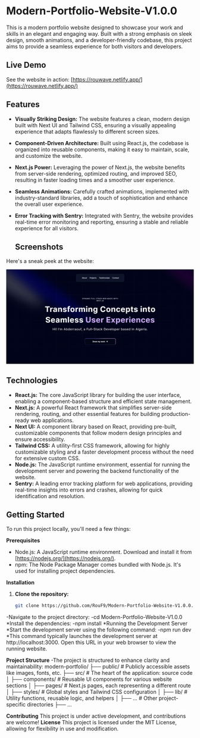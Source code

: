 # Modern-Portfolio-Website-V1.0.0

This is a modern portfolio website designed to showcase your work and skills in an elegant and engaging way. Built with a strong emphasis on sleek design, smooth animations, and a developer-friendly codebase, this project aims to provide a seamless experience for both visitors and developers.

## Live Demo

See the website in action: [https://rouwave.netlify.app/](https://rouwave.netlify.app/)

## Features

- **Visually Striking Design:**  The website features a clean, modern design built with Next UI and Tailwind CSS, ensuring a visually appealing experience that adapts flawlessly to different screen sizes. 
- **Component-Driven Architecture:** Built using React.js, the codebase is organized into reusable components, making it easy to maintain, scale, and customize the website.
- **Next.js Power:**  Leveraging the power of Next.js, the website benefits from server-side rendering, optimized routing, and improved SEO, resulting in faster loading times and a smoother user experience.
- **Seamless Animations:** Carefully crafted animations, implemented with industry-standard libraries, add a touch of sophistication and enhance the overall user experience.
- **Error Tracking with Sentry:**  Integrated with Sentry, the website provides real-time error monitoring and reporting, ensuring a stable and reliable experience for all visitors.

  ## Screenshots

Here's a sneak peek at the website:

![Website Screenshot](/modern-portfolio-1.png)

## Technologies

- **React.js:** The core JavaScript library for building the user interface, enabling a component-based structure and efficient state management.
- **Next.js:** A powerful React framework that simplifies server-side rendering, routing, and other essential features for building production-ready web applications.
- **Next UI:** A component library based on React, providing pre-built, customizable components that follow modern design principles and ensure accessibility.
- **Tailwind CSS:** A utility-first CSS framework, allowing for highly customizable styling and a faster development process without the need for extensive custom CSS.
- **Node.js:** The JavaScript runtime environment, essential for running the development server and powering the backend functionality of the website.
- **Sentry:**  A leading error tracking platform for web applications, providing real-time insights into errors and crashes, allowing for quick identification and resolution.

## Getting Started

To run this project locally, you'll need a few things:

**Prerequisites**

- Node.js: A JavaScript runtime environment. Download and install it from [https://nodejs.org/](https://nodejs.org/).
- npm: The Node Package Manager comes bundled with Node.js. It's used for installing project dependencies.

**Installation**

1. **Clone the repository:**
   ```bash
   git clone https://github.com/RouF9/Modern-Portfolio-Website-V1.0.0.git
   
-Navigate to the project directory:
-cd Modern-Portfolio-Website-V1.0.0
*Install the dependencies:
-npm install
*Running the Development Server
*Start the development server using the following command:
-npm run dev
*This command typically launches the development server at http://localhost:3000. Open this URL in your web browser to view the running website.

**Project Structure**
-The project is structured to enhance clarity and maintainability:
modern-portfolio/
  ├── public/                # Publicly accessible assets like images, fonts, etc.
  ├── src/                  # The heart of the application: source code
  │   ├── components/        # Reusable UI components for various website sections
  │   ├── pages/             # Next.js pages, each representing a different route
  │   ├── styles/            # Global styles and Tailwind CSS configuration
  │   ├── lib/               # Utility functions, reusable logic, and helpers
  │   ├── ...               # Other project-specific directories
  ├── ...
  
**Contributing**
This project is under active development, and contributions are welcome!
**License**
This project is licensed under the MIT License, allowing for flexibility in use and modification.
